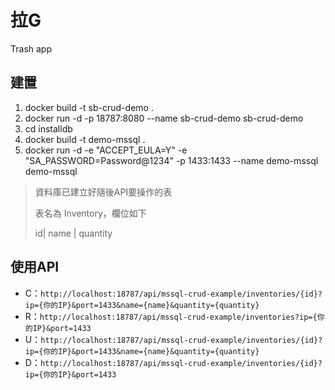 # 拉G

Trash app

## 建置

1. docker build -t sb-crud-demo .
2. docker run -d -p 18787:8080  --name sb-crud-demo sb-crud-demo
3. cd installdb
4. docker build -t demo-mssql .
5. docker run -d -e "ACCEPT_EULA=Y" -e "SA_PASSWORD=Password@1234" -p 1433:1433  --name demo-mssql demo-mssql

> 資料庫已建立好隨後API要操作的表
>
> 表名為 Inventory，欄位如下
>
> id| name | quantity

## 使用API

- C：`http://localhost:18787/api/mssql-crud-example/inventories/{id}?ip={你的IP}&port=1433&name={name}&quantity={quantity}`
- R：`http://localhost:18787/api/mssql-crud-example/inventories?ip={你的IP}&port=1433`
- U：`http://localhost:18787/api/mssql-crud-example/inventories/{id}?ip={你的IP}&port=1433&name={name}&quantity={quantity}`
- D：`http://localhost:18787/api/mssql-crud-example/inventories/{id}?ip={你的IP}&port=1433`